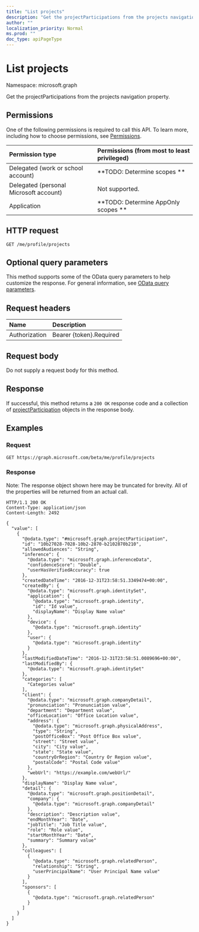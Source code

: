 ```yaml
---
title: "List projects"
description: "Get the projectParticipations from the projects navigation property."
author: ""
localization_priority: Normal
ms.prod: ""
doc_type: apiPageType
---
```


# List projects

Namespace: microsoft.graph

Get the projectParticipations from the projects navigation property.

## Permissions
One of the following permissions is required to call this API. To learn more, including how to choose permissions, see [Permissions](/concepts/permissions-reference.md).

|Permission type|Permissions (from most to least privileged)|
|:---|:---|
|Delegated (work or school account)|**TODO: Determine scopes **|
|Delegated (personal Microsoft account)|Not supported.|
|Application|**TODO: Determine AppOnly scopes **|

## HTTP request
<!-- {
  "blockType": "ignored"
}
-->
``` http
GET /me/profile/projects
```

## Optional query parameters
This method supports some of the OData query parameters to help customize the response. For general information, see [OData query parameters](/graph/query-parameters).

## Request headers
|Name|Description|
|:---|:---|
|Authorization|Bearer {token}.Required|

## Request body
Do not supply a request body for this method.

## Response
If successful, this method returns a `200 OK` response code and a collection of [projectParticipation](../resources/projectparticipation.md) objects in the response body.

## Examples

### Request
<!-- {
  "blockType": "request",
  "name": "get_projectparticipation"
}
-->
``` http
GET https://graph.microsoft.com/beta/me/profile/projects
```

### Response
Note: The response object shown here may be truncated for brevity. All of the properties will be returned from an actual call.
<!-- {
  "blockType": "response",
  "truncated": true,
  "@odata.type": "collection(microsoft.graph.projectparticipation)"
}
-->
``` http
HTTP/1.1 200 OK
Content-Type: application/json
Content-Length: 2492

{
  "value": [
    {
      "@odata.type": "#microsoft.graph.projectParticipation",
      "id": "10b27028-7028-10b2-2870-b2102870b210",
      "allowedAudiences": "String",
      "inference": {
        "@odata.type": "microsoft.graph.inferenceData",
        "confidenceScore": "Double",
        "userHasVerifiedAccuracy": true
      },
      "createdDateTime": "2016-12-31T23:58:51.3349474+00:00",
      "createdBy": {
        "@odata.type": "microsoft.graph.identitySet",
        "application": {
          "@odata.type": "microsoft.graph.identity",
          "id": "Id value",
          "displayName": "Display Name value"
        },
        "device": {
          "@odata.type": "microsoft.graph.identity"
        },
        "user": {
          "@odata.type": "microsoft.graph.identity"
        }
      },
      "lastModifiedDateTime": "2016-12-31T23:58:51.0089696+00:00",
      "lastModifiedBy": {
        "@odata.type": "microsoft.graph.identitySet"
      },
      "categories": [
        "Categories value"
      ],
      "client": {
        "@odata.type": "microsoft.graph.companyDetail",
        "pronunciation": "Pronunciation value",
        "department": "Department value",
        "officeLocation": "Office Location value",
        "address": {
          "@odata.type": "microsoft.graph.physicalAddress",
          "type": "String",
          "postOfficeBox": "Post Office Box value",
          "street": "Street value",
          "city": "City value",
          "state": "State value",
          "countryOrRegion": "Country Or Region value",
          "postalCode": "Postal Code value"
        },
        "webUrl": "https://example.com/webUrl/"
      },
      "displayName": "Display Name value",
      "detail": {
        "@odata.type": "microsoft.graph.positionDetail",
        "company": {
          "@odata.type": "microsoft.graph.companyDetail"
        },
        "description": "Description value",
        "endMonthYear": "Date",
        "jobTitle": "Job Title value",
        "role": "Role value",
        "startMonthYear": "Date",
        "summary": "Summary value"
      },
      "colleagues": [
        {
          "@odata.type": "microsoft.graph.relatedPerson",
          "relationship": "String",
          "userPrincipalName": "User Principal Name value"
        }
      ],
      "sponsors": [
        {
          "@odata.type": "microsoft.graph.relatedPerson"
        }
      ]
    }
  ]
}
```

